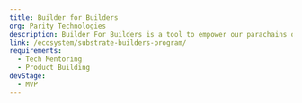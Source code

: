 ```yaml
---
title: Builder for Builders
org: Parity Technologies
description: Builder For Builders is a tool to empower our parachains on building their community by teaching them the Substrate Builders Program Framework. Check out more information here 
link: /ecosystem/substrate-builders-program/
requirements:
  - Tech Mentoring
  - Product Building
devStage:
  - MVP
---
```

